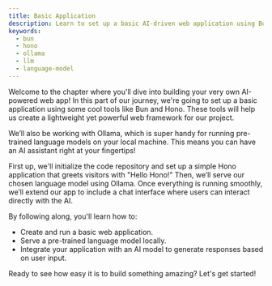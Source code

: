 ```yaml
---
title: Basic Application
description: Learn to set up a basic AI-driven web application using Bun, Hono, and Ollama.
keywords:
  - bun
  - hono
  - ollama
  - llm
  - language-model
---
```


Welcome to the chapter where you'll dive into building your very own AI-powered web app! In this part of our journey, we're going to set up a basic application using some cool tools like Bun and Hono. These tools will help us create a lightweight yet powerful web framework for our project.

We’ll also be working with Ollama, which is super handy for running pre-trained language models on your local machine. This means you can have an AI assistant right at your fingertips!

First up, we'll initialize the code repository and set up a simple Hono application that greets visitors with "Hello Hono!" Then, we’ll serve our chosen language model using Ollama. Once everything is running smoothly, we’ll extend our app to include a chat interface where users can interact directly with the AI.

By following along, you'll learn how to:

- Create and run a basic web application.
- Serve a pre-trained language model locally.
- Integrate your application with an AI model to generate responses based on user input.

Ready to see how easy it is to build something amazing? Let's get started!